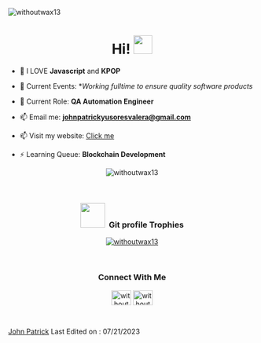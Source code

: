 <p align="left"> <img src="https://komarev.com/ghpvc/?username=withoutwax13&label=Profile%20views&color=0e75b6&style=flat" alt="withoutwax13" /> </p>

<h1 align="center">Hi! <img src="https://github.com/TheDudeThatCode/TheDudeThatCode/blob/master/Assets/Hi.gif" width="38px"></h1>

- 🌱 I LOVE **Javascript** and **KPOP**

- 🔭 Current Events: **Working fulltime to ensure quality software products*

- 👯 Current Role: **QA Automation Engineer**

- 📫 Email me: **johnpatrickyusoresvalera@gmail.com**

- 📫 Visit my website: <a href='https://jpvalera.carrd.co/'>Click me</a>

- ⚡ Learning Queue: **Blockchain Development**

<p align='center'>
  <img align="center" src="https://github-readme-streak-stats.herokuapp.com/?user=withoutwax13&show_icons=true&title_color=fff&icon_color=79ff97&text_color=efefef&bg_color=24292e" alt="withoutwax13" />
</p>

<br>
<div align="center">
<h3><b>  <img src="https://media.giphy.com/media/QaMcXSekUWx7aogAUr/giphy.gif" width="50"/>&nbsp; Git profile Trophies</b></h3>
</div>
<div align="center">
 <p align="center"> <a href="https://github.com/ryo-ma/github-profile-trophy"><img src="https://github-profile-trophy.vercel.app/?username=withoutwax13" alt="withoutwax13" /></a> </p>
</div>

<br>
<div align="center">
<h3><b>Connect With Me</b></h3>
</div>
<p align="center">
<a href="https://www.instagram.com/_jpv_kkura/" target="blank"><img align="center" src="https://raw.githubusercontent.com/rahuldkjain/github-profile-readme-generator/master/src/images/icons/Social/instagram.svg" alt="withoutwax13" height="30" width="40" /></a>
<a href="https://linkedin.com/in/johnpatrickvalera/" target="blank"><img align="center" src="https://raw.githubusercontent.com/rahuldkjain/github-profile-readme-generator/master/src/images/icons/Social/linked-in-alt.svg" alt="withoutwax13" height="30" width="40" /></a>
</p>
<br>

[John Patrick](https://github.com/withoutwax13)
Last Edited on : 07/21/2023
